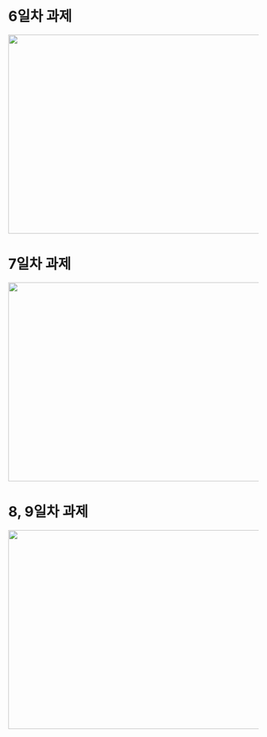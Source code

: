 # 6일차 과제
<img src="https://user-images.githubusercontent.com/78488493/150370192-d869a109-1b3d-4828-9e2d-45cfc7247d56.png" width="700px" height="400px">

# 7일차 과제
<img src="https://user-images.githubusercontent.com/78488493/150370460-9c741c7b-0f38-44e3-90fb-a9d775b0dc58.png" width="700px" height="400px">

# 8, 9일차 과제
<img src="https://user-images.githubusercontent.com/78488493/150569130-1f21bae2-c8cd-47b4-ad6e-5621690644f8.png" width="700px" height="400px">
